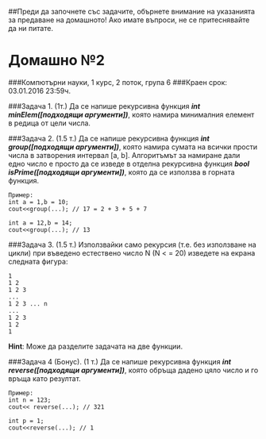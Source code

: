 ##Преди да започнете със задачите, обърнете внимание на указанията за предаване на домашното! Ако имате въпроси, не се притеснявайте да ни питате.
#							Домашно №2
###Компютърни науки, 1 курс, 2 поток, група 6
###Краен срок: 03.01.2016 23:59ч.

###Задача 1. (1т.)
Да се напише рекурсивна функция _**int minElem([подходящи аргументи])**_, която намира минималния елемент в редица от цели числа.

###Задача 2. (1.5 т.)
Да се напише рекурсивна функция _**int group([подходящи аргументи])**_, която намира сумата на всички прости числа в затворения интервал [a, b]. Алгоритъмът за намиране дали едно число е просто да се изведе в отделна рекурсивна функция _**bool isPrime([подходящи аргументи])**_, която да се използва в горната функция.
```
Пример:
int a = 1,b = 10;
cout<<group(...); // 17 = 2 + 3 + 5 + 7

int a = 12,b = 14;
cout<<group(...); // 13
```
###Задача 3. (1.5 т.)
Използвайки само рекурсия (т.е. без използване на цикли) при въведено естествено число N (N < = 20) изведете на екрана следната фигура:

	1
	1 2
	1 2 3
	...
	1 2 3 ... n
	...
	1 2 3
	1 2
	1
**Hint**: Може да разделите задачата на две функции.

###Задача 4 (Бонус). (1 т.) 
Да се напише рекурсивна функция _**int reverse([подходящи аргументи])**_, която обръща дадено цяло число и го връща като резултат.
```
Пример:
int n = 123;
cout<< reverse(...); // 321 

int p = 1;
cout<<reverse(...); // 1
```
